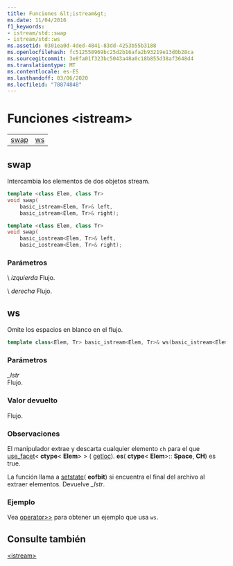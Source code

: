 ```yaml
---
title: Funciones &lt;istream&gt;
ms.date: 11/04/2016
f1_keywords:
- istream/std::swap
- istream/std::ws
ms.assetid: 0301ea0d-4ded-4841-83dd-4253b55b3188
ms.openlocfilehash: fc512558969bc25d2b16afa2b93219e13d0b28ca
ms.sourcegitcommit: 3e8fa01f323bc5043a48a0c18b855d38af3648d4
ms.translationtype: MT
ms.contentlocale: es-ES
ms.lasthandoff: 03/06/2020
ms.locfileid: "78874848"
---
```

# <a name="ltistreamgt-functions"></a>Funciones &lt;istream&gt;

|||
|-|-|
|[swap](#istream_swap)|[ws](#ws)|

## <a name="istream_swap"></a> swap

Intercambia los elementos de dos objetos stream.

```cpp
template <class Elem, class Tr>
void swap(
    basic_istream<Elem, Tr>& left,
    basic_istream<Elem, Tr>& right);

template <class Elem, class Tr>
void swap(
    basic_iostream<Elem, Tr>& left,
    basic_iostream<Elem, Tr>& right);
```

### <a name="parameters"></a>Parámetros

\ *izquierda*
Flujo.

\ *derecha*
Flujo.

## <a name="ws"></a>  ws

Omite los espacios en blanco en el flujo.

```cpp
template class<Elem, Tr> basic_istream<Elem, Tr>& ws(basic_istream<Elem, Tr>& _Istr);
```

### <a name="parameters"></a>Parámetros

*_Istr*\
Flujo.

### <a name="return-value"></a>Valor devuelto

Flujo.

### <a name="remarks"></a>Observaciones

El manipulador extrae y descarta cualquier elemento `ch` para el que [use_facet](../standard-library/basic-filebuf-class.md#open)< **ctype**\< **Elem**> > ( [getloc](../standard-library/ios-base-class.md#getloc)). **es**( **ctype**\< **Elem**>:: **Space**, **CH**) es true.

La función llama a [setstate](../standard-library/basic-ios-class.md#setstate)( **eofbit**) si encuentra el final del archivo al extraer elementos. Devuelve *_Istr*.

### <a name="example"></a>Ejemplo

Vea [operator>>](../standard-library/istream-operators.md#op_gt_gt) para obtener un ejemplo que usa `ws`.

## <a name="see-also"></a>Consulte también

[\<istream>](../standard-library/istream.md)
